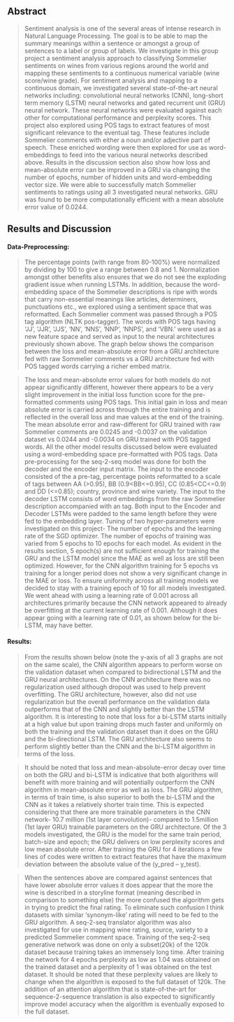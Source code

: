 ## Abstract

> Sentiment analysis is one of the several areas of intense research in Natural Language Processing. The goal is to be able to map the summary meanings within a sentence or amongst a group of sentences to a label or group of labels. We investigate in this group project a sentiment analysis approach to classifying Sommelier sentiments on wines from various regions around the world and mapping these sentiments to a continuous numerical variable (wine score/wine grade). For sentiment analysis and mapping to a continuous domain, we investigated several state-of-the-art neural networks including: convolutional neural networks (CNN), long-short term memory (LSTM) neural networks and gated recurrent unit (GRU) neural network. These neural networks were evaluated against each other for computational performance and perplexity scores. This project also explored using POS tags to extract features of most significant relevance to the eventual tag. These features include Sommelier comments with either a noun and/or adjective part of speech. These enriched wording were then explored for use as word-embeddings to feed into the various neural networks described above. Results in the discussion section also show how loss and mean-absolute error can be improved in a GRU via changing the number of epochs, number of hidden units and word-embedding vector size. 
> We were able to successfully match Sommelier sentiments to ratings using all 3 investigated neural networks. GRU was found to be more computationally efficient with a mean absolute error value of 0.0244.



## Results and Discussion

#### Data-Preprocessing:
> The percentage points (with range from 80-100%) were normalized by dividing by 100 to give a range between 0.8 and 1. Normalization amongst other benefits also ensures that we do not see the exploding gradient issue when running LSTMs.
In addition, because the word-embedding space of the Sommelier descriptions is ripe with words that carry non-essential meanings like articles, determiners, punctuations etc., we explored using a  sentiment space that was reformatted. Each Sommelier comment was passed through a POS tag algorithm (NLTK pos-tagger). The words with POS tags having ‘JJ’, ‘JJR’, ‘JJS’, ‘NN’, ‘NNS’, ‘NNP’, ‘NNPS’, and ‘VBN.’ were used as a new feature space and served as input to the neural architectures previously shown above. The graph below shows the comparison between the loss and mean-absolute error from a GRU architecture fed with raw Sommelier comments vs a GRU architecture fed with POS tagged words carrying a richer embed matrix.
 
> The loss and mean-absolute error values for both models do not appear significantly different, however there appears to be a very slight improvement in the initial loss function score for the pre-formatted comments using POS tags. This initial gain in loss and mean absolute error is carried across through the entire training and is reflected in the overall loss and mae values at the end of the training. The mean absolute error and raw-different for GRU trained with raw Sommelier comments are  0.0245 and -0.0037 on the validation dataset vs 0.0244 and -0.0034 on GRU trained with POS tagged words.
All the other model results discussed below were evaluated using a word-embedding space pre-formatted with POS tags.
Data pre-processing for the seq-2-seq model was done for both the decoder and the encoder input matrix. The input to the encoder consisted of the a <GO> pre-tag, percentage points reformatted to a scale of tags between AA (>0.95), BB (0.9<BB<=0.95), CC (0.85<CC<=0.9) and DD (<=0.85); country, province and wine variety. 
The input to the decoder LSTM consists of word embeddings from the raw Sommelier description accompanied with an <EOS> tag. Both input to the Encoder and Decoder LSTMs were padded to the same length before they were fed to the embedding layer. 
Tuning of two hyper-parameters were investigated on this project- The number of epochs and the learning rate of the SGD optimizer. The number of epochs of training was varied from 5 epochs to 10 epochs for each model. As evident in the results section, 5 epoch(s) are not sufficient enough for training the GRU and the LSTM model since the MAE as well as loss are still been optimized. However, for the CNN algorithm training for 5 epochs vs training for a longer period does not show a very significant change in the MAE or loss. 
> To ensure uniformity across all training models we decided to stay with a training epoch of 10 for all models investigated.
We went ahead with using a learning rate of 0.001 across all architectures primarily because the CNN network appeared to already be overfitting at the current learning rate of 0.001. Although it does appear going with a learning rate of 0.01, as shown below for the bi-LSTM, may have better.
 
#### Results:
> From the results shown below (note the y-axis of all 3 graphs are not on the same scale), the CNN algorithm appears to perform worse on the validation dataset when compared to bidirectional LSTM and the GRU neural architectures. On the CNN architecture there was no regularization used although dropout was used to help prevent overfitting. The GRU architecture, however, also did not use regularization but the overall performance on the validation data outperforms that of the CNN and slightly better than the LSTM algorithm. 
It is interesting to note that loss for a bi-LSTM starts initially at a high value but upon training drops much faster and uniformly on both the training and the validation dataset than it does on the GRU and the bi-directional LSTM. The GRU architecture also seems to perform slightly better than the CNN and the bi-LSTM algorithm in terms of the loss. 
 
> It should be noted that loss and mean-absolute-error decay over time on both the GRU and bi-LSTM is indicative that both algorithms will benefit with more training and will potentially outperform the CNN algorithm in mean-absolute error as well as loss. The GRU algorithm, in terms of train time, is also superior to both the bi-LSTM and the CNN as it takes a relatively shorter train time. This is expected considering that there are more trainable parameters in the CNN network- 10.7 million (1st layer convolution)- compared to 1.5million (1st layer GRU) trainable parameters on the GRU architecture. 
Of the 3 models investigated, the GRU is the model for the same train period, batch-size and epoch; the GRU delivers on low perplexity scores and low mean absolute error. After training the GRU for 4 iterations a few lines of codes were written to extract features that have the maximum deviation between the absolute value of the (y_pred – y_test). 
 
> When the sentences above are compared against sentences that have lower absolute error values it does appear that the more the wine is described in a storyline format (meaning described in comparison to something else) the more confused the algorithm gets in trying to predict the final rating. To eliminate such confusion I think datasets with similar ‘synonym-like’ rating will need to be fed to the GRU algorithm.
A seq-2-seq translator algorithm was also investigated for use in mapping wine rating, source, variety to a predicted Sommelier comment space. Training of the seq-2-seq generative network was done on only a subset(20k) of the 120k dataset because training takes an immensely long time. After training the network for 4 epochs perplexity as low as 1.04 was obtained on the trained dataset and a perplexity of 1 was obtained on the test dataset. It should be noted that these perplexity values are likely to change when the algorithm is exposed to the full dataset of 120k. The addition of an attention algorithm that is state-of-the-art for sequence-2-sequence translation is also expected to significantly improve model accuracy when the algorithm is eventually exposed to the full dataset.

